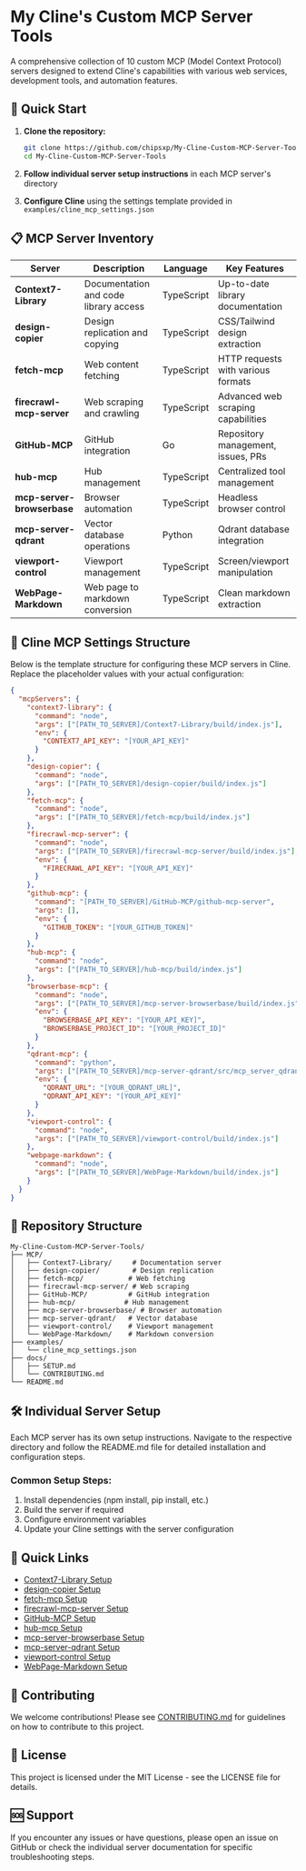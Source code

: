 # My Cline's Custom MCP Server Tools

A comprehensive collection of 10 custom MCP (Model Context Protocol) servers designed to extend Cline's capabilities with various web services, development tools, and automation features.

## 🚀 Quick Start

1. **Clone the repository:**
   ```bash
   git clone https://github.com/chipsxp/My-Cline-Custom-MCP-Server-Tools.git
   cd My-Cline-Custom-MCP-Server-Tools
   ```

2. **Follow individual server setup instructions** in each MCP server's directory

3. **Configure Cline** using the settings template provided in `examples/cline_mcp_settings.json`

## 📋 MCP Server Inventory

| Server | Description | Language | Key Features |
|--------|-------------|----------|--------------|
| **Context7-Library** | Documentation and code library access | TypeScript | Up-to-date library documentation |
| **design-copier** | Design replication and copying | TypeScript | CSS/Tailwind design extraction |
| **fetch-mcp** | Web content fetching | TypeScript | HTTP requests with various formats |
| **firecrawl-mcp-server** | Web scraping and crawling | TypeScript | Advanced web scraping capabilities |
| **GitHub-MCP** | GitHub integration | Go | Repository management, issues, PRs |
| **hub-mcp** | Hub management | TypeScript | Centralized tool management |
| **mcp-server-browserbase** | Browser automation | TypeScript | Headless browser control |
| **mcp-server-qdrant** | Vector database operations | Python | Qdrant database integration |
| **viewport-control** | Viewport management | TypeScript | Screen/viewport manipulation |
| **WebPage-Markdown** | Web page to markdown conversion | TypeScript | Clean markdown extraction |

## 🔧 Cline MCP Settings Structure

Below is the template structure for configuring these MCP servers in Cline. Replace the placeholder values with your actual configuration:

```json
{
  "mcpServers": {
    "context7-library": {
      "command": "node",
      "args": ["[PATH_TO_SERVER]/Context7-Library/build/index.js"],
      "env": {
        "CONTEXT7_API_KEY": "[YOUR_API_KEY]"
      }
    },
    "design-copier": {
      "command": "node",
      "args": ["[PATH_TO_SERVER]/design-copier/build/index.js"]
    },
    "fetch-mcp": {
      "command": "node",
      "args": ["[PATH_TO_SERVER]/fetch-mcp/build/index.js"]
    },
    "firecrawl-mcp-server": {
      "command": "node",
      "args": ["[PATH_TO_SERVER]/firecrawl-mcp-server/build/index.js"],
      "env": {
        "FIRECRAWL_API_KEY": "[YOUR_API_KEY]"
      }
    },
    "github-mcp": {
      "command": "[PATH_TO_SERVER]/GitHub-MCP/github-mcp-server",
      "args": [],
      "env": {
        "GITHUB_TOKEN": "[YOUR_GITHUB_TOKEN]"
      }
    },
    "hub-mcp": {
      "command": "node",
      "args": ["[PATH_TO_SERVER]/hub-mcp/build/index.js"]
    },
    "browserbase-mcp": {
      "command": "node",
      "args": ["[PATH_TO_SERVER]/mcp-server-browserbase/build/index.js"],
      "env": {
        "BROWSERBASE_API_KEY": "[YOUR_API_KEY]",
        "BROWSERBASE_PROJECT_ID": "[YOUR_PROJECT_ID]"
      }
    },
    "qdrant-mcp": {
      "command": "python",
      "args": ["[PATH_TO_SERVER]/mcp-server-qdrant/src/mcp_server_qdrant/server.py"],
      "env": {
        "QDRANT_URL": "[YOUR_QDRANT_URL]",
        "QDRANT_API_KEY": "[YOUR_API_KEY]"
      }
    },
    "viewport-control": {
      "command": "node",
      "args": ["[PATH_TO_SERVER]/viewport-control/build/index.js"]
    },
    "webpage-markdown": {
      "command": "node",
      "args": ["[PATH_TO_SERVER]/WebPage-Markdown/build/index.js"]
    }
  }
}
```

## 📁 Repository Structure

```
My-Cline-Custom-MCP-Server-Tools/
├── MCP/
│   ├── Context7-Library/     # Documentation server
│   ├── design-copier/        # Design replication
│   ├── fetch-mcp/           # Web fetching
│   ├── firecrawl-mcp-server/ # Web scraping
│   ├── GitHub-MCP/          # GitHub integration
│   ├── hub-mcp/            # Hub management
│   ├── mcp-server-browserbase/ # Browser automation
│   ├── mcp-server-qdrant/   # Vector database
│   ├── viewport-control/    # Viewport management
│   └── WebPage-Markdown/    # Markdown conversion
├── examples/
│   └── cline_mcp_settings.json
├── docs/
│   ├── SETUP.md
│   └── CONTRIBUTING.md
└── README.md
```

## 🛠️ Individual Server Setup

Each MCP server has its own setup instructions. Navigate to the respective directory and follow the README.md file for detailed installation and configuration steps.

### Common Setup Steps:
1. Install dependencies (npm install, pip install, etc.)
2. Build the server if required
3. Configure environment variables
4. Update your Cline settings with the server configuration

## 🔗 Quick Links

- [Context7-Library Setup](./MCP/Context7-Library/README.md)
- [design-copier Setup](./MCP/design-copier/README.md)
- [fetch-mcp Setup](./MCP/fetch-mcp/README.md)
- [firecrawl-mcp-server Setup](./MCP/firecrawl-mcp-server/README.md)
- [GitHub-MCP Setup](./MCP/GitHub-MCP/README.md)
- [hub-mcp Setup](./MCP/hub-mcp/README.md)
- [mcp-server-browserbase Setup](./MCP/mcp-server-browserbase/README.md)
- [mcp-server-qdrant Setup](./MCP/mcp-server-qdrant/README.md)
- [viewport-control Setup](./MCP/viewport-control/README.md)
- [WebPage-Markdown Setup](./MCP/WebPage-Markdown/README.md)

## 🤝 Contributing

We welcome contributions! Please see [CONTRIBUTING.md](./docs/CONTRIBUTING.md) for guidelines on how to contribute to this project.

## 📄 License

This project is licensed under the MIT License - see the LICENSE file for details.

## 🆘 Support

If you encounter any issues or have questions, please open an issue on GitHub or check the individual server documentation for specific troubleshooting steps.

